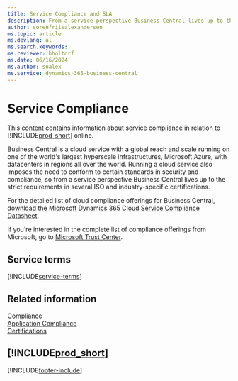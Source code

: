 ```yaml
---
title: Service Compliance and SLA
description: From a service perspective Business Central lives up to the strict requirements and SLA compliance in several ISO and industry specific certifications.
author: sorenfriisalexandersen
ms.topic: article
ms.devlang: al
ms.search.keywords:
ms.reviewer: bholtorf
ms.date: 06/16/2024
ms.author: soalex
ms.service: dynamics-365-business-central
---
```

# Service Compliance

This content contains information about service compliance in relation to [!INCLUDE[prod_short](../includes/prod_short.md)] online.

Business Central is a cloud service with a global reach and scale running on one of the world's largest hyperscale infrastructures, Microsoft Azure, with datacenters in regions all over the world. Running a cloud service also imposes the need to conform to certain standards in security and compliance, so from a service perspective Business Central lives up to the strict requirements in several ISO and industry-specific certifications.

For the detailed list of cloud compliance offerings for Business Central, [download the Microsoft Dynamics 365 Cloud Service Compliance Datasheet](https://aka.ms/d365-compliance-list).

If you're interested in the complete list of compliance offerings from Microsoft, go to [Microsoft Trust Center](https://www.microsoft.com/trustcenter/compliance/complianceofferings).

## Service terms

[!INCLUDE[service-terms](../includes/service-terms.md)]

## Related information

[Compliance](compliance-overview.md)  
[Application Compliance](compliance-application-compliance.md)  
[Certifications](compliance-certifications.md)  

## [!INCLUDE[prod_short](../includes/free_trial_md.md)]  


[!INCLUDE[footer-include](../includes/footer-banner.md)]
